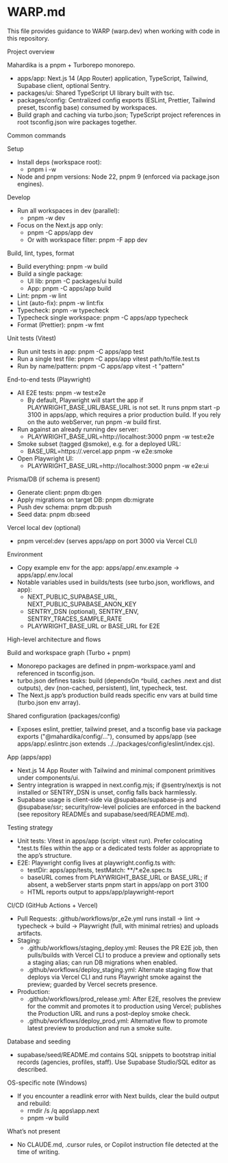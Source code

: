 # WARP.md

This file provides guidance to WARP (warp.dev) when working with code in this repository.

Project overview

Mahardika is a pnpm + Turborepo monorepo.
- apps/app: Next.js 14 (App Router) application, TypeScript, Tailwind, Supabase client, optional Sentry.
- packages/ui: Shared TypeScript UI library built with tsc.
- packages/config: Centralized config exports (ESLint, Prettier, Tailwind preset, tsconfig base) consumed by workspaces.
- Build graph and caching via turbo.json; TypeScript project references in root tsconfig.json wire packages together.

Common commands

Setup
- Install deps (workspace root):
  - pnpm i -w
- Node and pnpm versions: Node 22, pnpm 9 (enforced via package.json engines).

Develop
- Run all workspaces in dev (parallel):
  - pnpm -w dev
- Focus on the Next.js app only:
  - pnpm -C apps/app dev
  - Or with workspace filter: pnpm -F app dev

Build, lint, types, format
- Build everything: pnpm -w build
- Build a single package:
  - UI lib: pnpm -C packages/ui build
  - App: pnpm -C apps/app build
- Lint: pnpm -w lint
- Lint (auto-fix): pnpm -w lint:fix
- Typecheck: pnpm -w typecheck
- Typecheck single workspace: pnpm -C apps/app typecheck
- Format (Prettier): pnpm -w fmt

Unit tests (Vitest)
- Run unit tests in app: pnpm -C apps/app test
- Run a single test file: pnpm -C apps/app vitest path/to/file.test.ts
- Run by name/pattern: pnpm -C apps/app vitest -t "pattern"

End-to-end tests (Playwright)
- All E2E tests: pnpm -w test:e2e
  - By default, Playwright will start the app if PLAYWRIGHT_BASE_URL/BASE_URL is not set. It runs pnpm start -p 3100 in apps/app, which requires a prior production build. If you rely on the auto webServer, run pnpm -w build first.
- Run against an already running dev server:
  - PLAYWRIGHT_BASE_URL=http://localhost:3000 pnpm -w test:e2e
- Smoke subset (tagged @smoke), e.g. for a deployed URL:
  - BASE_URL=https://<preview>.vercel.app pnpm -w e2e:smoke
- Open Playwright UI:
  - PLAYWRIGHT_BASE_URL=http://localhost:3000 pnpm -w e2e:ui

Prisma/DB (if schema is present)
- Generate client: pnpm db:gen
- Apply migrations on target DB: pnpm db:migrate
- Push dev schema: pnpm db:push
- Seed data: pnpm db:seed

Vercel local dev (optional)
- pnpm vercel:dev (serves apps/app on port 3000 via Vercel CLI)

Environment
- Copy example env for the app: apps/app/.env.example -> apps/app/.env.local
- Notable variables used in builds/tests (see turbo.json, workflows, and app):
  - NEXT_PUBLIC_SUPABASE_URL, NEXT_PUBLIC_SUPABASE_ANON_KEY
  - SENTRY_DSN (optional), SENTRY_ENV, SENTRY_TRACES_SAMPLE_RATE
  - PLAYWRIGHT_BASE_URL or BASE_URL for E2E

High-level architecture and flows

Build and workspace graph (Turbo + pnpm)
- Monorepo packages are defined in pnpm-workspace.yaml and referenced in tsconfig.json.
- turbo.json defines tasks: build (dependsOn ^build, caches .next and dist outputs), dev (non-cached, persistent), lint, typecheck, test.
- The Next.js app’s production build reads specific env vars at build time (turbo.json env array).

Shared configuration (packages/config)
- Exposes eslint, prettier, tailwind preset, and a tsconfig base via package exports ("@mahardika/config/..."), consumed by apps/app (see apps/app/.eslintrc.json extends ../../packages/config/eslint/index.cjs).

App (apps/app)
- Next.js 14 App Router with Tailwind and minimal component primitives under components/ui.
- Sentry integration is wrapped in next.config.mjs; if @sentry/nextjs is not installed or SENTRY_DSN is unset, config falls back harmlessly.
- Supabase usage is client-side via @supabase/supabase-js and @supabase/ssr; security/row-level policies are enforced in the backend (see repository READMEs and supabase/seed/README.md).

Testing strategy
- Unit tests: Vitest in apps/app (script: vitest run). Prefer colocating *.test.ts files within the app or a dedicated tests folder as appropriate to the app’s structure.
- E2E: Playwright config lives at playwright.config.ts with:
  - testDir: apps/app/tests, testMatch: **/*.e2e.spec.ts
  - baseURL comes from PLAYWRIGHT_BASE_URL or BASE_URL; if absent, a webServer starts pnpm start in apps/app on port 3100
  - HTML reports output to apps/app/playwright-report

CI/CD (GitHub Actions + Vercel)
- Pull Requests: .github/workflows/pr_e2e.yml runs install → lint → typecheck → build → Playwright (full, with minimal retries) and uploads artifacts.
- Staging:
  - .github/workflows/staging_deploy.yml: Reuses the PR E2E job, then pulls/builds with Vercel CLI to produce a preview and optionally sets a staging alias; can run DB migrations when enabled.
  - .github/workflows/deploy_staging.yml: Alternate staging flow that deploys via Vercel CLI and runs Playwright smoke against the preview; guarded by Vercel secrets presence.
- Production:
  - .github/workflows/prod_release.yml: After E2E, resolves the preview for the commit and promotes it to production using Vercel; publishes the Production URL and runs a post-deploy smoke check.
  - .github/workflows/deploy_prod.yml: Alternative flow to promote latest preview to production and run a smoke suite.

Database and seeding
- supabase/seed/README.md contains SQL snippets to bootstrap initial records (agencies, profiles, staff). Use Supabase Studio/SQL editor as described.

OS-specific note (Windows)
- If you encounter a readlink error with Next builds, clear the build output and rebuild:
  - rmdir /s /q apps\app\.next
  - pnpm -w build

What’s not present
- No CLAUDE.md, .cursor rules, or Copilot instruction file detected at the time of writing.

